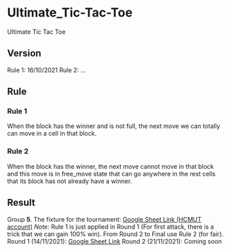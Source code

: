 # Ultimate_Tic-Tac-Toe
Ultimate Tic Tac Toe

## Version
Rule 1: 16/10/2021
Rule 2: ...

## Rule
### Rule 1
When the block has the winner and is not full, the next move we can totally can move in a cell in that block.
### Rule 2
When the block has the winner, the next move cannot move in that block and this move is in free_move state that can go anywhere in the rest cells that its block has not already have a winner.
## Result
Group **5**. The fixture for the tournament: [Google Sheet Link (HCMUT account)](https://docs.google.com/spreadsheets/d/1piNPdEQnwNlzCpxZCPYRUTGyhZvjKIwuvNp5M0nTsm4/edit#gid=1022693609)
*Note:* Rule 1 is just applied in Round 1 (For first attack, there is a trick that we can gain 100% win). From Round 2 to Final use Rule 2 (for fair).
Round 1 (14/11/2021): [Google Sheet Link](https://docs.google.com/spreadsheets/d/12Ud3xRJU4F_p6IlhVTxt-m4lKh2PYutB/edit#gid=984499235)
Round 2 (21/11/2021): Coming soon
